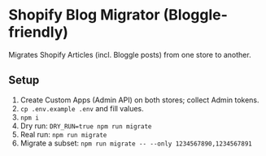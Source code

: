 # Shopify Blog Migrator (Bloggle-friendly)

Migrates Shopify Articles (incl. Bloggle posts) from one store to another.

## Setup
1. Create Custom Apps (Admin API) on both stores; collect Admin tokens.
2. `cp .env.example .env` and fill values.
3. `npm i`
4. Dry run: `DRY_RUN=true npm run migrate`
5. Real run: `npm run migrate`
6. Migrate a subset: `npm run migrate -- --only 1234567890,1234567891`
